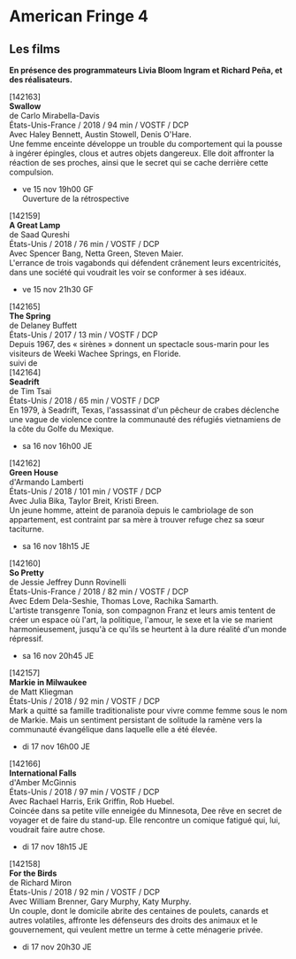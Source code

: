 # American Fringe 4

## Les films

**En présence des programmateurs Livia Bloom Ingram et Richard Peña, et des réalisateurs.**

[142163]  
**Swallow**  
de Carlo Mirabella-Davis  
États-Unis-France / 2018 / 94 min / VOSTF / DCP  
Avec Haley Bennett, Austin Stowell, Denis O'Hare.  
Une femme enceinte développe un trouble du comportement qui la pousse à ingérer épingles, clous et autres objets dangereux. Elle doit affronter la réaction de ses proches, ainsi que le secret qui se cache derrière cette compulsion.

- ve 15 nov 19h00 GF  
Ouverture de la rétrospective

[142159]  
**A Great Lamp**  
de Saad Qureshi  
États-Unis / 2018 / 76 min / VOSTF / DCP  
Avec Spencer Bang, Netta Green, Steven Maier.  
L'errance de trois vagabonds qui défendent crânement leurs excentricités, dans une société qui voudrait les voir se conformer à ses idéaux.

- ve 15 nov 21h30 GF

[142165]  
**The Spring**  
de Delaney Buffett  
États-Unis / 2017 / 13 min / VOSTF / DCP  
Depuis 1967, des « sirènes » donnent un spectacle sous-marin pour les visiteurs de Weeki Wachee Springs, en Floride.  
suivi de  
[142164]  
**Seadrift**  
de Tim Tsai  
États-Unis / 2018 / 65 min / VOSTF / DCP  
En 1979, à Seadrift, Texas, l'assassinat d'un pêcheur de crabes déclenche une vague de violence contre la communauté des réfugiés vietnamiens de la côte du Golfe du Mexique.

- sa 16 nov 16h00 JE

[142162]  
**Green House**  
d'Armando Lamberti  
États-Unis / 2018 / 101 min / VOSTF / DCP  
Avec Julia Bika, Taylor Breit, Kristi Breen.  
Un jeune homme, atteint de paranoïa depuis le cambriolage de son appartement, est contraint par sa mère à trouver refuge chez sa sœur taciturne.

- sa 16 nov 18h15 JE

[142160]  
**So Pretty**  
de Jessie Jeffrey Dunn Rovinelli  
États-Unis-France / 2018 / 82 min / VOSTF / DCP  
Avec Edem Dela-Seshie, Thomas Love, Rachika Samarth.  
L'artiste transgenre Tonia, son compagnon Franz et leurs amis tentent de créer un espace où l'art, la politique, l'amour, le sexe et la vie se marient harmonieusement, jusqu'à ce qu'ils se heurtent à la dure réalité d'un monde répressif.

- sa 16 nov 20h45 JE

[142157]  
**Markie in Milwaukee**  
de Matt Kliegman  
États-Unis / 2018 / 92 min / VOSTF / DCP  
Mark a quitté sa famille traditionaliste pour vivre comme femme sous le nom de Markie. Mais un sentiment persistant de solitude la ramène vers la communauté évangélique dans laquelle elle a été élevée.

- di 17 nov 16h00 JE

[142166]  
**International Falls**  
d'Amber McGinnis  
États-Unis / 2018 / 97 min / VOSTF / DCP  
Avec Rachael Harris, Erik Griffin, Rob Huebel.  
Coincée dans sa petite ville enneigée du Minnesota, Dee rêve en secret de voyager et de faire du stand-up. Elle rencontre un comique fatigué qui, lui, voudrait faire autre chose.

- di 17 nov 18h15 JE

[142158]  
**For the Birds**  
de Richard Miron  
États-Unis / 2018 / 92 min / VOSTF / DCP  
Avec William Brenner, Gary Murphy, Katy Murphy.  
Un couple, dont le domicile abrite des centaines de poulets, canards et autres volatiles, affronte les défenseurs des droits des animaux et le gouvernement, qui veulent mettre un terme à cette ménagerie privée.

- di 17 nov 20h30 JE


